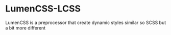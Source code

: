 # LumenCSS-LCSS
LumenCSS is a preprocessor that create dynamic styles similar so SCSS but a bit more different
